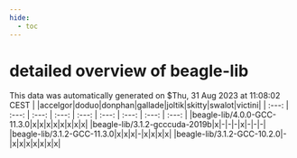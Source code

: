 ```yaml
---
hide:
  - toc
---
```


detailed overview of beagle-lib
===============================


This data was automatically generated on $Thu, 31 Aug 2023 at 11:08:02 CEST
| |accelgor|doduo|donphan|gallade|joltik|skitty|swalot|victini|
| :---: | :---: | :---: | :---: | :---: | :---: | :---: | :---: | :---: |
|beagle-lib/4.0.0-GCC-11.3.0|x|x|x|x|x|x|x|x|
|beagle-lib/3.1.2-gcccuda-2019b|x|-|-|-|x|-|-|-|
|beagle-lib/3.1.2-GCC-11.3.0|x|x|x|-|x|x|x|x|
|beagle-lib/3.1.2-GCC-10.2.0|-|x|x|x|x|x|x|x|
